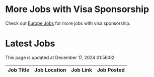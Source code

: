 # More Jobs with Visa Sponsorship

Check out [Europe Jobs](https://github.com/sureshparimi/europejobs#latest-jobs) for more jobs with visa sponsorship.

# Latest Jobs

This page is updated at December 17, 2024 01:56:02

| Job Title | Job Location | Job Link | Job Posted |
| --- | --- | --- | --- |
